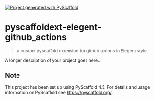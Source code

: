 [![Project generated with PyScaffold](https://img.shields.io/badge/-PyScaffold-005CA0?logo=pyscaffold)](https://pyscaffold.org/)

# pyscaffoldext-elegent-github_actions

> a custom pyscaffold extension for github actions in Elegent style

A longer description of your project goes here...


<!-- pyscaffold-notes -->

## Note

This project has been set up using PyScaffold 4.5. For details and usage
information on PyScaffold see https://pyscaffold.org/.
